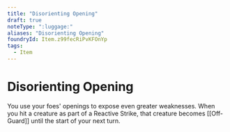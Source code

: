 ```yaml
---
title: "Disorienting Opening"
draft: true
noteType: ":luggage:"
aliases: "Disorienting Opening"
foundryId: Item.z99fecRiPvKFOnYp
tags:
  - Item
---
```


# Disorienting Opening

You use your foes' openings to expose even greater weaknesses. When you hit a creature as part of a Reactive Strike, that creature becomes [[Off-Guard]] until the start of your next turn.
